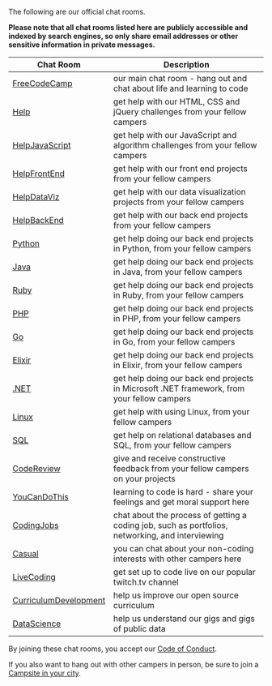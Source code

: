 The following are our official chat rooms.

**Please note that all chat rooms listed here are publicly accessible and indexed by search engines, so only share email addresses or other sensitive information in private messages.**

| Chat Room | Description |
| --- | --- |
| [FreeCodeCamp](https://gitter.im/freecodecamp/FreeCodeCamp) | our main chat room - hang out and chat about life and learning to code |
| [Help](https://gitter.im/freecodecamp/Help) | get help with our HTML, CSS and jQuery challenges from your fellow campers |
| [HelpJavaScript](https://gitter.im/freecodecamp/HelpJavaScript) | get help with our JavaScript and algorithm challenges from your fellow campers |
| [HelpFrontEnd](https://gitter.im/freecodecamp/HelpFrontEnd) | get help with our front end projects from your fellow campers |
| [HelpDataViz](https://gitter.im/freecodecamp/HelpDataViz) | get help with our data visualization projects from your fellow campers |
| [HelpBackEnd](https://gitter.im/freecodecamp/HelpBackEnd) | get help with our back end projects from your fellow campers |
| [Python](https://gitter.im/FreeCodeCamp/python) | get help doing our back end projects in Python, from your fellow campers |
| [Java](https://gitter.im/FreeCodeCamp/java) | get help doing our back end projects in Java, from your fellow campers |
| [Ruby](https://gitter.im/FreeCodeCamp/ruby) | get help doing our back end projects in Ruby, from your fellow campers |
| [PHP](https://gitter.im/FreeCodeCamp/php) | get help doing our back end projects in PHP, from your fellow campers |
| [Go](https://gitter.im/FreeCodeCamp/go) | get help doing our back end projects in Go, from your fellow campers |
| [Elixir](https://gitter.im/FreeCodeCamp/elixir) | get help doing our back end projects in Elixir, from your fellow campers |
| [.NET](https://gitter.im/FreeCodeCamp/dotnet) | get help doing our back end projects in Microsoft .NET framework, from your fellow campers |
| [Linux](https://gitter.im/FreeCodeCamp/linux) | get help with using Linux, from your fellow campers |
| [SQL](https://gitter.im/FreeCodeCamp/sql) | get help on relational databases and SQL, from your fellow campers |
| [CodeReview](https://gitter.im/freecodecamp/CodeReview) | give and receive constructive feedback from your fellow campers on your projects |
| [YouCanDoThis](https://gitter.im/freecodecamp/YouCanDoThis) | learning to code is hard - share your feelings and get moral support here |
| [CodingJobs](https://gitter.im/freecodecamp/CodingJobs) | chat about the process of getting a coding job, such as portfolios, networking, and interviewing |
| [Casual](https://gitter.im/freecodecamp/Casual) | you can chat about your non-coding interests with other campers here |
| [LiveCoding](https://gitter.im/freecodecamp/LiveCoding) | get set up to code live on our popular twitch.tv channel |
| [CurriculumDevelopment](https://gitter.im/freecodecamp/CurriculumDevelopment) | help us improve our open source curriculum |
| [DataScience](https://gitter.im/freecodecamp/DataScience) | help us understand our gigs and gigs of public data |


By joining these chat rooms, you accept our [Code of Conduct](https://github.com/FreeCodeCamp/freecodecamp/wiki/Code-of-Conduct).

If you also want to hang out with other campers in person, be sure to join a [Campsite in your city](List-of-Free-Code-Camp-city-based-Campsites-and-Chat-rooms).
